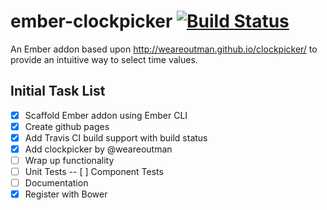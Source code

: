 # ember-clockpicker [![Build Status](https://travis-ci.org/bradplank/ember-clockpicker.svg)](https://travis-ci.org/bradplank/ember-clockpicker)
An Ember addon based upon http://weareoutman.github.io/clockpicker/ to provide an intuitive way to select time values.

Initial Task List
-----------------

- [x] Scaffold Ember addon using Ember CLI
- [x] Create github pages
- [x] Add Travis CI build support with build status
- [x] Add clockpicker by @weareoutman
- [ ] Wrap up functionality
- [ ] Unit Tests
-- [ ] Component Tests
- [ ] Documentation
- [x] Register with Bower
